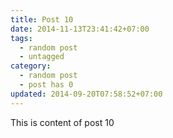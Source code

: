 ```yaml
---
title: Post 10
date: 2014-11-13T23:41:42+07:00
tags:
  - random post
  - untagged
category:
  - random post
  - post has 0
updated: 2014-09-20T07:58:52+07:00
---
```

This is content of post 10